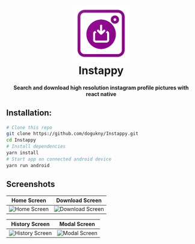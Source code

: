 <h1 align="center">
  <img height="150" width="150" src="./android/app/src/web_hi_res_512.png" alt="logo" />
  <br />
  Instappy
</h1>
<h4 align="center">Search and download high resolution instagram profile pictures with react native</h4>

## Installation:
```bash
# Clone this repo
git clone https://github.com/dogukny/Instappy.git
cd Instappy
# Install dependencies
yarn install 
# Start app on connected android device
yarn run android
```


## Screenshots
Home Screen | Download Screen
:-------------------------:|:-------------------------:
![Home Screen](https://user-images.githubusercontent.com/35095902/76998853-cb808680-6966-11ea-94bf-3e7c24a62144.png)  | ![Download Screen](https://user-images.githubusercontent.com/35095902/76998857-ccb1b380-6966-11ea-9b18-6cdf16320a81.png) 

History Screen | Modal Screen
:-------------------------:|:-------------------------:
![History Screen](https://user-images.githubusercontent.com/35095902/62833114-e907a800-bc41-11e9-9bd4-0fc0eea7bed7.png) | ![Modal Screen](https://user-images.githubusercontent.com/35095902/62833154-8fec4400-bc42-11e9-9221-b0114fddd9e3.png)
